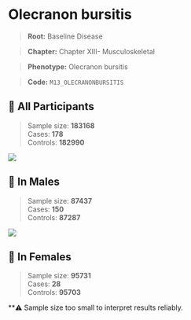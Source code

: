 # Olecranon bursitis

> **Root:** Baseline Disease  

> **Chapter:** Chapter XIII- Musculoskeletal  

> **Phenotype:** Olecranon bursitis  

> **Code:** `M13_OLECRANONBURSITIS`

## 🧪 All Participants  
> Sample size: **183168**  
> Cases: **178**  
> Controls: **182990**
<img src="/Disease/Figures/ALL/Incidence/M13_OLECRANONBURSITIS.png"/>
<CsvTable src="/Disease_Data/ALL/Incidence/COX_M13_OLECRANONBURSITIS.csv" label="🔍 View full results" />

## 👨 In Males  
> Sample size: **87437**  
> Cases: **150**  
> Controls: **87287**
<img src="/Disease/Figures/Male/Incidence/M13_OLECRANONBURSITIS.png"/>
<CsvTable src="/Disease_Data/Male/Incidence/COX_M13_OLECRANONBURSITIS.csv" label="🔍 View full results" />

## 👩 In Females  
> Sample size: **95731**  
> Cases: **28**  
> Controls: **95703**

**⚠️ Sample size too small to interpret results reliably.

